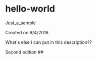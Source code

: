 # hello-world
Just_a_sample 

Created on 9/4/2018  

What's else I can put in this description??

Second edition ##
